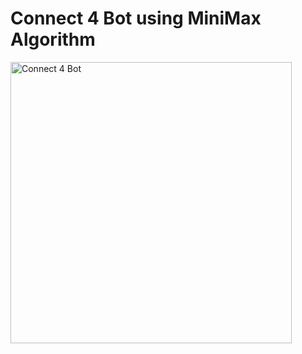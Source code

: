 # Connect 4 Bot using MiniMax Algorithm #

<img src="Screenshot 2024-12-26 at 9.10.49 PM.png" alt="Connect 4 Bot" width="450"/>


